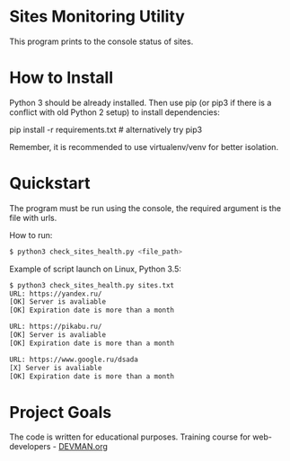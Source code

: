 # Sites Monitoring Utility

This program prints to the console status of sites.

# How to Install

Python 3 should be already installed. Then use pip (or pip3 if there is a conflict with old Python 2 setup) to install dependencies:

pip install -r requirements.txt # alternatively try pip3

Remember, it is recommended to use virtualenv/venv for better isolation.

# Quickstart

The program must be run using the console, the required argument is the file with urls.

How to run:
```bash
$ python3 check_sites_health.py <file_path>
```
Example of script launch on Linux, Python 3.5:
```bash
$ python3 check_sites_health.py sites.txt 
URL: https://yandex.ru/
[OK] Server is avaliable
[OK] Expiration date is more than a month

URL: https://pikabu.ru/
[OK] Server is avaliable
[OK] Expiration date is more than a month

URL: https://www.google.ru/dsada
[X] Server is avaliable
[OK] Expiration date is more than a month
```

# Project Goals

The code is written for educational purposes. Training course for web-developers - [DEVMAN.org](https://devman.org)
